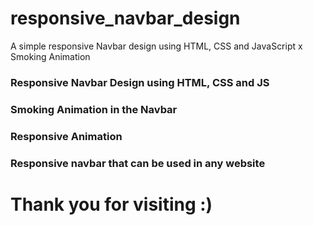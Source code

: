 # responsive_navbar_design
A simple responsive Navbar design using HTML, CSS and JavaScript x Smoking Animation


### Responsive Navbar Design using HTML, CSS and JS
### Smoking Animation in the Navbar
### Responsive Animation
### Responsive navbar that can be used in any website

# Thank you for visiting :)
